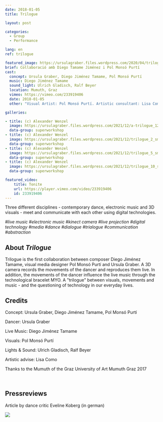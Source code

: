 ```yaml
---
date: 2018-01-05
title: Trilogue

layout: post

categories:
  - Group
  - Performance

lang: en
ref: trilogue

featured_image: https://ursulagraber.files.wordpress.com/2020/04/trilogue_8.jpg?w=500&fit=crop
brief: Collaboració amb Diego Tamame Jiménez i Pol Monsó Purtí
cast:
  concept: Ursula Graber, Diego Jiménez Tamame, Pol Monsó Purtí
  music: Diego Jiménez Tamame
  sound_light: Ulrich Gladisch, Ralf Beyer
  location: Mumuth, Graz
  vimeo: https://vimeo.com/233919406
  date: 2018-01-05
  other: "Visual Artist: Pol Monsó Purtí. Artistic consultant: Lisa Como"

galleries:

- title: (c) Alexander Wenzel
  image: https://ursulagraber.files.wordpress.com/2021/12/a-trilogue_12_small.jpg?w=1024&fit=crop
  data-group: superworkshop
- title: (c) Alexander Wenzel
  image: https://ursulagraber.files.wordpress.com/2021/12/trilogue_2_small.jpg?w=2500&fit=crop
  data-group: superworkshop
- title: (c) Alexander Wenzel
  image: https://ursulagraber.files.wordpress.com/2021/12/trilogue_5_small.jpg?w=1024&fit=crop
  data-group: superworkshop
- title: (c) Alexander Wenzel
  image: https://ursulagraber.files.wordpress.com/2021/12/trilogue_10_small.jpg?w=1024&fit=crop
  data-group: superworkshop

featured_video:
    title: Tonite
    url: https://player.vimeo.com/video/233919406
    id: 233919406
---
```

Three different disciplines - contemporary dance, electronic music and 3D visuals - meet and communicate with each other using digital technologies.


*#live music #electronic music #kinect camera #live projection #digital technology #media #dance #dialogue #trialogue #communication #abstraction*


<!--plop-->


## About *Trilogue*

Trilogue is the first collaboration between composer Diego Jiménez Tamame, visual media designer Pol Monsó Purtí and Ursula Graber.
A 3D camera records the movements of the dancer and reproduces them live. In addition, the movements of the dancer influence the live music through the technological bracelet MYO. A "trilogue" between visuals, movements and music - and the questioning of technology in our everyday lives.


<!--plop-->

## Credits


Concept: Ursula Graber, Diego Jiménez Tamame, Pol Monsó Purtí

Dancer: Ursula Graber

Live Music: Diego Jiménez Tamame

Visuals: Pol Monsó Purtí

Lights & Sound: Ulrich Gladisch, Ralf Beyer

Artistic advise: Lisa Como

Thanks to the Mumuth of the Graz University of Art Mumuth Graz
2017


<br>

## Pressreviews

Article by dance critic Eveline Koberg (in german)


<div class="long-center-image">
  <a href="https://www.tanz.at/index.php/kritiken/kritiken-2017/1810-mumuth-graz-invisible-drives-4" title="" data-caption="" data-id="" data-group="">
    <img src="https://ursulagraber.files.wordpress.com/2021/12/trilogue-artikel-tanz.at_.-mit-hinweis2.png"/>
  </a>
 </div>

<!--[![Trilogue](https://i.vimeocdn.com/video/740540727_640.jpg)](https://player.vimeo.com/video/233919406)-->
